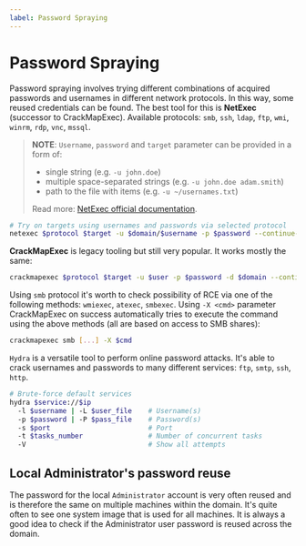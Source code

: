 ```yaml
---
label: Password Spraying
---
```


# Password Spraying

Password spraying involves trying different combinations of acquired passwords and usernames in different network protocols. In this way, some reused credentials can be found. The best tool for this is **NetExec** (successor to CrackMapExec). Available protocols: `smb`, `ssh`, `ldap`, `ftp`, `wmi`, `winrm`, `rdp`, `vnc`, `mssql`.

> **NOTE**: `Username`, `password` and `target` parameter can be provided in a form of:
>
> * single string (e.g. `-u john.doe`)
> * multiple space-separated strings (e.g. `-u john.doe adam.smith`)
> * path to the file with items (e.g. `-u ~/usernames.txt`)
>
> Read more: [NetExec official documentation](https://www.netexec.wiki/).

```bash
# Try on targets using usernames and passwords via selected protocol
netexec $protocol $target -u $domain/$username -p $password --continue-on-success
```

**CrackMapExec** is legacy tooling but still very popular. It works mostly the same:

```bash
crackmapexec $protocol $target -u $user -p $password -d $domain --continue-on-success
```

Using `smb` protocol it's worth to check possibility of RCE via one of the following methods: `wmiexec`, `atexec`, `smbexec`. Using `-X <cmd>` parameter CrackMapExec on success automatically tries to execute the command using the above methods (all are based on access to SMB shares):

```bash
crackmapexec smb [...] -X $cmd
```

`Hydra` is a versatile tool to perform online password attacks. It's able to crack usernames and passwords to many different services: `ftp`, `smtp`, `ssh`, `http`.

```bash
# Brute-force default services
hydra $service://$ip
  -l $username | -L $user_file    # Username(s)
  -p $password | -P $pass_file    # Password(s)
  -s $port                        # Port
  -t $tasks_number                # Number of concurrent tasks
  -V                              # Show all attempts
```

## Local Administrator's password reuse

The password for the local `Administrator` account is very often reused and is therefore the same on multiple machines within the domain. It's quite often to see one system image that is used for all machines. It is always a good idea to check if the Administrator user password is reused across the domain.
